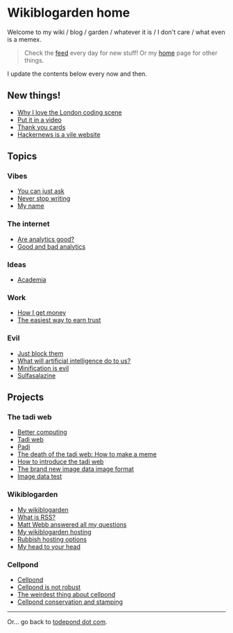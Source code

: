 # Wikiblogarden home

Welcome to my wiki / blog / garden / whatever it is / I don't care / what even is a memex.

> Check the [feed](/feed) every day for new stuff!
> Or my [home](/) page for other things.

I update the contents below every now and then.

## New things!

- [Why I love the London coding scene](london)
- [Put it in a video](art/in-a-video/)
- [Thank you cards](sayings/thank-you-cards)
- [Hackernews is a vile website](social-media/hackernews)

## Topics

### Vibes

- [You can just ask](./sayings/just-ask)
- [Never stop writing](art/never-stop-writing)
- [My name](./my-name)

### The internet

- [Are analytics good?](./social-media/analytics)
- [Good and bad analytics](./social-media/analytics/good-and-bad)

### Ideas

- [Academia](academia)

### Work

- [How I get money](work/how-i-get-money)
- [The easiest way to earn trust](sayings/trust)

### Evil

- [Just block them](./social-media/just-block-them)
- [What will artificial intelligence do to us?](better-computing/worse-computing/artificial-intelligence/)
- [Minification is evil](better-computing/worse-computing/minification)
- [Sulfasalazine](./health/sulfasalazine)

## Projects

### The tadi web

- [Better computing](./better-computing)
- [Tadi web](./tadi-web)
- [Padi](./tadi-web/padi)
- [The death of the tadi web: How to make a meme](./tadi-web/death-meme)
- [How to introduce the tadi web](tadi-web/entry-points)
- [The brand new image data image format](tadi-web/image-data)
- [Image data test](/image/test)

### Wikiblogarden

- [My wikiblogarden](./my-wikiblogarden)
- [What is RSS?](./social-media/what-is-rss)
- [Matt Webb answered all my questions](./social-media/what-is-rss/matt-webb-answered)
- [My wikiblogarden hosting](./my-wikiblogarden/hosting)
- [Rubbish hosting options](./my-wikiblogarden/hosting/rubbish-options)
- [My head to your head](my-wikiblogarden/hosting/journey)

### Cellpond

- [Cellpond](./cellpond)
- [Cellpond is not robust](./cellpond/is-not-robust)
- [The weirdest thing about cellpond](./cellpond/the-weirdest-thing)
- [Cellpond conservation and stamping](./cellpond/conservation-and-stamping)

<hr>

Or... go back to [todepond dot com](/).
